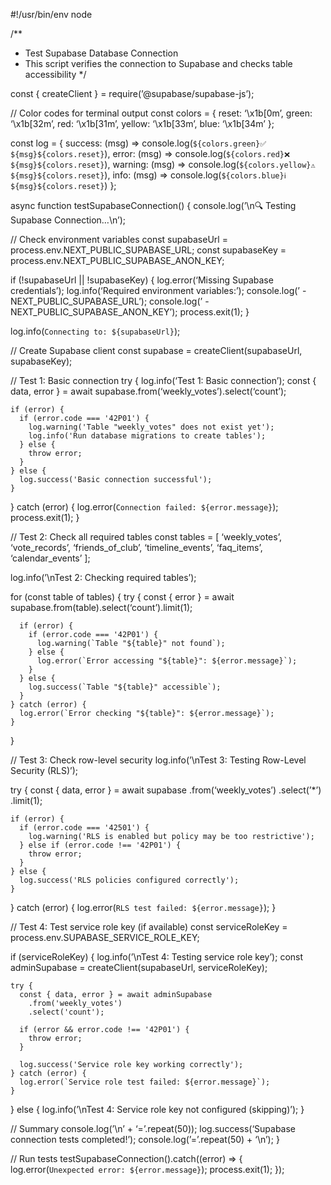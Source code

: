 #!/usr/bin/env node

/**

- Test Supabase Database Connection
- This script verifies the connection to Supabase and checks table accessibility
  */

const { createClient } = require(’@supabase/supabase-js’);

// Color codes for terminal output
const colors = {
reset: ‘\x1b[0m’,
green: ‘\x1b[32m’,
red: ‘\x1b[31m’,
yellow: ‘\x1b[33m’,
blue: ‘\x1b[34m’
};

const log = {
success: (msg) => console.log(`${colors.green}✅ ${msg}${colors.reset}`),
error: (msg) => console.log(`${colors.red}❌ ${msg}${colors.reset}`),
warning: (msg) => console.log(`${colors.yellow}⚠️  ${msg}${colors.reset}`),
info: (msg) => console.log(`${colors.blue}ℹ️  ${msg}${colors.reset}`)
};

async function testSupabaseConnection() {
console.log(’\n🔍 Testing Supabase Connection…\n’);

// Check environment variables
const supabaseUrl = process.env.NEXT_PUBLIC_SUPABASE_URL;
const supabaseKey = process.env.NEXT_PUBLIC_SUPABASE_ANON_KEY;

if (!supabaseUrl || !supabaseKey) {
log.error(‘Missing Supabase credentials’);
log.info(‘Required environment variables:’);
console.log(’  - NEXT_PUBLIC_SUPABASE_URL’);
console.log(’  - NEXT_PUBLIC_SUPABASE_ANON_KEY’);
process.exit(1);
}

log.info(`Connecting to: ${supabaseUrl}`);

// Create Supabase client
const supabase = createClient(supabaseUrl, supabaseKey);

// Test 1: Basic connection
try {
log.info(‘Test 1: Basic connection’);
const { data, error } = await supabase.from(‘weekly_votes’).select(‘count’);

```
if (error) {
  if (error.code === '42P01') {
    log.warning('Table "weekly_votes" does not exist yet');
    log.info('Run database migrations to create tables');
  } else {
    throw error;
  }
} else {
  log.success('Basic connection successful');
}
```

} catch (error) {
log.error(`Connection failed: ${error.message}`);
process.exit(1);
}

// Test 2: Check all required tables
const tables = [
‘weekly_votes’,
‘vote_records’,
‘friends_of_club’,
‘timeline_events’,
‘faq_items’,
‘calendar_events’
];

log.info(’\nTest 2: Checking required tables’);

for (const table of tables) {
try {
const { error } = await supabase.from(table).select(‘count’).limit(1);

```
  if (error) {
    if (error.code === '42P01') {
      log.warning(`Table "${table}" not found`);
    } else {
      log.error(`Error accessing "${table}": ${error.message}`);
    }
  } else {
    log.success(`Table "${table}" accessible`);
  }
} catch (error) {
  log.error(`Error checking "${table}": ${error.message}`);
}
```

}

// Test 3: Check row-level security
log.info(’\nTest 3: Testing Row-Level Security (RLS)’);

try {
const { data, error } = await supabase
.from(‘weekly_votes’)
.select(’*’)
.limit(1);

```
if (error) {
  if (error.code === '42501') {
    log.warning('RLS is enabled but policy may be too restrictive');
  } else if (error.code !== '42P01') {
    throw error;
  }
} else {
  log.success('RLS policies configured correctly');
}
```

} catch (error) {
log.error(`RLS test failed: ${error.message}`);
}

// Test 4: Test service role key (if available)
const serviceRoleKey = process.env.SUPABASE_SERVICE_ROLE_KEY;

if (serviceRoleKey) {
log.info(’\nTest 4: Testing service role key’);
const adminSupabase = createClient(supabaseUrl, serviceRoleKey);

```
try {
  const { data, error } = await adminSupabase
    .from('weekly_votes')
    .select('count');
  
  if (error && error.code !== '42P01') {
    throw error;
  }
  
  log.success('Service role key working correctly');
} catch (error) {
  log.error(`Service role test failed: ${error.message}`);
}
```

} else {
log.info(’\nTest 4: Service role key not configured (skipping)’);
}

// Summary
console.log(’\n’ + ‘=’.repeat(50));
log.success(‘Supabase connection tests completed!’);
console.log(’=’.repeat(50) + ‘\n’);
}

// Run tests
testSupabaseConnection().catch((error) => {
log.error(`Unexpected error: ${error.message}`);
process.exit(1);
});